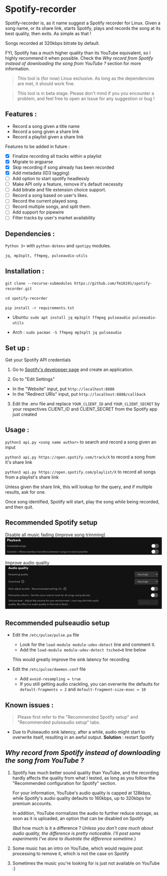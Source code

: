 # Spotify-recorder

Spotify-recorder is, as it name suggest a Spotify recorder for Linux.
Given a song name, or its share link, starts Spotify, plays and records the song at its best quality, then exits. As simple as that !

Songs recorded at 320kbps bitrate by default.

FYI, Spotify has a much higher quality than its YouTube equivalent, so I highly recommend it when possible. Check the *Why record from Spotify instead of downloading the song from YouTube ?* section for more information.


> This tool is (for now) Linux exclusive. As long as the dependencies are met, it should work fine.

> This tool is in beta stage. Please don't mind if you you encounter a problem, and feel free to open an Issue for any suggestion or bug !

## Features :
- Record a song given a title name
- Record a song given a share link
- Record a playlist given a share link

Features to be added in future :
- [x] Finalize recording all tracks within a playlist
- [x] Migrate to argparse
- [x] Skip recording if song already has been recorded
- [x] Add metadata (ID3 tagging)
- [ ] Add option to start spotify headlessly
- [ ] Make API only a feature, remove it's default necessity
- [ ] Add bitrate and file extension choice support.
- [ ] Record a song based on user's likes.
- [ ] Record the current played song.
- [ ] Record multiple songs, and split them.
- [ ] Add support for pipewire
- [ ] Filter tracks by user's market availability

## Dependencies :
`Python 3+` with `python-dotenv` and `spotipy` modules.

`jq, mp3splt, ffmpeg, pulseaudio-utils`

## Installation : 
`git clone --recurse-submodules https://github.com/fm16191/spotify-recorder.git`

`cd spotify-recorder`

`pip install -r requirements.txt`

- Ubuntu:
   `sudo apt install jq mp3splt ffmpeg pulseaudio pulseaudio-utils`

- Arch :
   `sudo pacman -S ffmpeg mp3splt jq pulseaudio`

## Set up :

Get your Spotify API credentials
1. Go to [Spotify's developper page](https://developer.spotify.com/dashboard/applications) and create an application.

2. Go to "Edit Settings" 
 - In the "Website" input, put `http://localhost:8888`
 - In the "Redirect URIs" input, put `http://localhost:8888/callback`

3. Edit the .env file and replace `YOUR_CLIENT_ID` and `YOUR_CLIENT_SECRET` by your respectives CLIENT_ID and CLIENT_SECRET from the Spotify app just created

## Usage :
`python3 api.py <song name author>` to search and record a song given an input

`python3 api.py https://open.spotify.com/track/X` to record a song from it's share link

`python3 api.py https://open.spotify.com/playlist/X` to record all songs from a playlist's share link

Unless given the share link, this will lookup for the query, and if multiple results, ask for one.

Once song identified, Spotify will start, play the song while being recorded, and then quit.

## Recommended Spotify setup

Disable all music fading (improve song trimming)
![spotify_settings_0.png](spotify_settings_0.png)

Improve audio quality
![spotify_settings_1.png](spotify_settings_1.png)


## Recommended pulseaudio setup
- Edit the `/etc/pulse/pulse.pa` file
  - Look for the `load-module module-udev-detect` line and comment it.
  - Add the `load-module module-udev-detect tsched=0` line below

   This would greatly improve the sink latency for recording


- Edit the `/etc/pulse/daemon.conf` file
  - Add `avoid-resampling = true`
   - If you still getting audio crackling, you can overwrite the defaults for `default-fragments = 2` and `default-fragment-size-msec = 10`

## Known issues : 

> Please first refer to the "Recommended Spotify setup" and "Recommended pulseaudio setup" tabs.

- Due to Pulseaudio sink latency, after a while, audio might start to overwrite itself, resulting in an awful output.
   **Solution** : restart Spotify

## *Why record from Spotify instead of downloading the song from YouTube ?*

1. Spotify has much better sound quality than YouTube, and the recording hardly affects the quality from what I tested, as long as you follow the "Recommended configuration for Spotify" section.

   For your information, YouTube's audio quality is capped at 128kbps, while Spotify's audio quality defaults to 160kbps, up to 320kbps for premium accounts. 

   In addition, YouTube normalizes the audio to further reduce storage, as soon as it is uploaded, an option that can be disabled on Spotify

   (But how much is it a difference ? *Unless you don't care much about audio quality, the difference is pretty noticeable. I'll post some experiments I've done to illustrate the difference sometime.*)
2. Some music has an intro on YouTube, which would require post processing to remove it, which is not the case on Spotify
3. Sometimes the music you're looking for is just not available on YouTube :)
